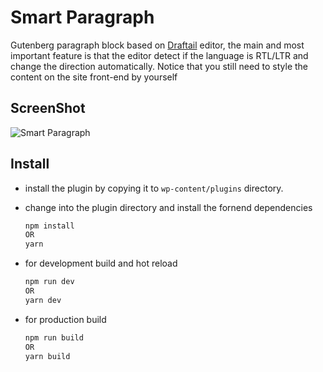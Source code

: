 # Smart Paragraph
Gutenberg paragraph block based on [Draftail](https://www.draftail.org/) editor, the main and most important feature is that the editor detect if the language is RTL/LTR and change the direction automatically.
Notice that you still need to style the content on the site front-end by yourself

## ScreenShot
![Smart Paragraph](https://user-images.githubusercontent.com/536140/65572283-ed74ef80-df67-11e9-9389-3ed7e0022dd1.png)
## Install
- install the plugin by copying it to `wp-content/plugins` directory.
- change into the plugin directory and install the fornend dependencies
    ```bash
    npm install
    OR
    yarn
    ```
- for development build and hot reload 
    ```bash
    npm run dev
    OR
    yarn dev
    ```

- for production build
    ```bash
    npm run build
    OR
    yarn build
    ```
    
